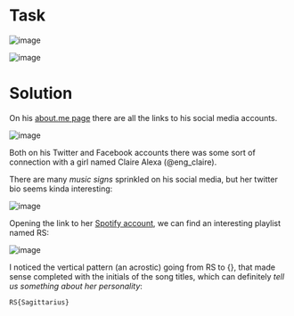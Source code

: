 # Task

![image](https://user-images.githubusercontent.com/80971089/114399321-15a35e00-9ba1-11eb-9c5c-3c497e6d30ad.png)

![image](https://user-images.githubusercontent.com/80971089/114399335-1a681200-9ba1-11eb-8815-59e26bd5f35f.png)

# Solution

On his [about.me page](https://about.me/genoikonomov) there are all the links to his social media accounts.

![image](https://user-images.githubusercontent.com/80971089/114399480-3f5c8500-9ba1-11eb-8237-112ab812e6f0.png)

Both on his Twitter and Facebook accounts there was some sort of connection with a girl named Claire Alexa (@eng_claire). 

There are many *music signs* sprinkled on his social media, but her twitter bio seems kinda interesting:

![image](https://user-images.githubusercontent.com/80971089/114399549-54391880-9ba1-11eb-9004-8087f506f01e.png)

Opening the link to her [Spotify account](https://t.co/en0Upor4Uc?amp=1), we can find an interesting playlist named RS:

![image](https://user-images.githubusercontent.com/80971089/114399694-8185c680-9ba1-11eb-825c-1d224776e7d9.png)

I noticed the vertical pattern (an acrostic) going from RS to {}, that made sense completed with the initials of the song titles, which can definitely *tell us something about her personality*:

`RS{Sagittarius}`
